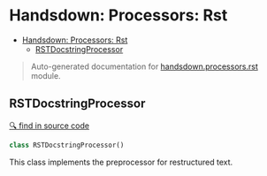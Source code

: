 # Handsdown: Processors: Rst

- [Handsdown: Processors: Rst](#handsdown-processors-rst)
  - [RSTDocstringProcessor](#rstdocstringprocessor)

> Auto-generated documentation for [handsdown.processors.rst](../handsdown/processors/rst.py) module.

## RSTDocstringProcessor

[🔍 find in source code](../handsdown/processors/rst.py#L7)

```python
class RSTDocstringProcessor()
```

This class implements the preprocessor for restructured text.
